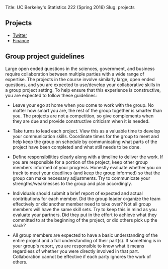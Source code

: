 Title: UC Berkeley's Statistics 222 (Spring 2016)
Slug: projects

## Projects

* [Twitter](http://www.jarrodmillman.com/stat222-spring2016/projects/twitter/twitter.pdf)
* [Finance](http://www.jarrodmillman.com/stat222-spring2016/projects/finance/finance.pdf)

## Group project guidelines

Large open ended questions in the sciences, government, and business require
collaboration between multiple parties with a wide range of expertise. The
projects in the course involve similarly large, open ended questions, and you
are expected to use/develop your collaborative skills in a group project
setting. To help ensure that this experience is constructive, you are expected
to follow these guidelines:

* Leave your ego at home when you come to work with the group. No matter how
  smart you are, the rest of the group together is smarter than you. The
  projects are not a competition, so give complements when they are due and
  provide constructive criticism when it is needed.

* Take turns to lead each project. View this as a valuable time to develop your
  communication skills.  Coordinate times for the group to meet and help keep
  the group on schedule by communicating what parts of the project have been
  completed and what still needs to be done.

* Define responsibilities clearly along with a timeline to deliver the work. If
  you are responsible for a portion of the project, keep other group members
  informed of your progress. Honestly evaluate whether you on track to meet your
  deadlines (and keep the group informed) so that the group can make necessary
  adjustments. Try to communicate your strengths/weaknesses to the group and plan
  accordingly.

* Individuals should submit a brief report of expected and actual contributions
  for each member. Did the group leader organize the team effectively or did another
  member need to take over? Not all group members will have the same skill sets.
  Try to keep this in mind as you evaluate your partners. Did they put in the effort
  to achieve what they committed to at the beginning of the project, or did others
  pick up the slack?

* All group members are expected to have a basic understanding of the entire project
  and a full understanding of their part(s). If something is in your group's report,
  you are responsible to know what it means regardless of whether you were directly
  involved in that part. Collaboration cannot be effective if each party ignores the
  work of others.
